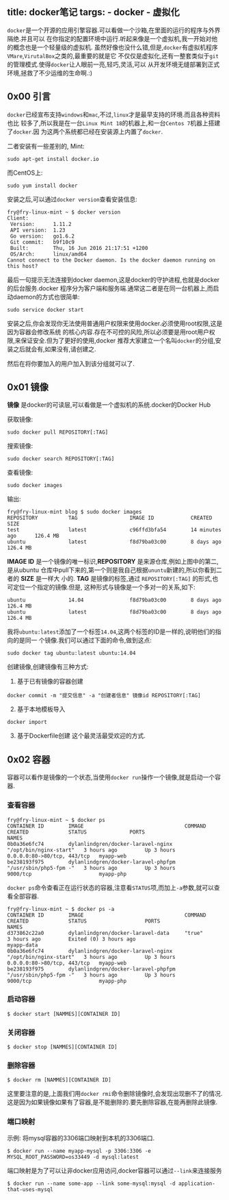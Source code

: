 title: docker笔记
targs:
    - docker
    - 虚拟化
---

`docker`是一个开源的应用引擎容器.可以看做一个沙箱,在里面的运行的程序与外界隔绝.并且可以
在你指定的配置环境中运行.听起来像是一个虚拟机,我一开始对他的概念也是一个轻量级的虚拟机.
虽然好像也没什么错,但是,`docker`有虚拟机程序`VMare`,`VirutalBox`之类的,最重要的就是它
不仅仅是虚拟化,还有一整套类似于`git`的管理模式.使得`docker`让人眼前一亮,轻巧,灵活,可以
从开发环境无缝部署到正式环境,拯救了不少运维的生命啊.:)

## 0x00 引言
`docker`已经宣布支持`windows`和`mac`,不过,`linux`才是最早支持的环境.而且各种资料也比
较多了,所以我是在一台`Linux Mint 18`的机器上,和一台`Centos 7`机器上搭建了`docker`.因
为这两个系统都已经在安装源上内置了`docker`.

二者安装有一些差别的, Mint:
```
sudo apt-get install docker.io
```
而CentOS上:
```
sudo yum install docker
```

安装之后,可以通过`docker version`查看安装信息:
```
fry@fry-linux-mint ~ $ docker version
Client:
 Version:      1.11.2
 API version:  1.23
 Go version:   go1.6.2
 Git commit:   b9f10c9
 Built:        Thu, 16 Jun 2016 21:17:51 +1200
 OS/Arch:      linux/amd64
Cannot connect to the Docker daemon. Is the docker daemon running on this host?
```

最后一句提示无法连接到docker daemon,这是docker的守护进程,也就是docker的后台服务.docker
程序分为客户端和服务端.通常这二者是在同一台机器上,而启动daemon的方式也很简单:
```
sudo service docker start
```

安装之后,你会发现你无法使用普通用户权限来使用docker.必须使用root权限,这是因为容器会修改系统
的核心内容.存在不可控的风险,所以必须要是用root用户权限,来保证安全.但为了更好的使用,docker
推荐大家建立一个名叫`docker`的分组,安装之后就会有,如果没有,请创建之.

然后在将你要加入的用户加入到该分组就可以了.

## 0x01 镜像

**镜像** 是docker的可读层,可以看做是一个虚拟机的系统.docker的Docker Hub

获取镜像:
```
sudo docker pull REPOSITORY[:TAG]
```

搜索镜像:
```
sudo docker search REPOSITORY[:TAG]
```

查看镜像:
```
sudo docker images
```
输出:
```
fry@fry-linux-mint blog $ sudo docker images
REPOSITORY          TAG                 IMAGE ID            CREATED             SIZE
test                latest              c96ffd3bfa54        14 minutes ago      126.4 MB
ubuntu              latest              f8d79ba03c00        8 days ago          126.4 MB
```
**IMAGE ID** 是一个镜像的唯一标识,**REPOSITORY** 是来源仓库,例如上图中的第二,是从ubuntu
仓库中pull下来的,第一个则是我自己根据`ununtu`新建的,所以你看到二者的 **SIZE** 是一样大
小的. **TAG** 是镜像的标签,通过 `REPOSITORY[:TAG]` 的形式,也可定位一个指定的镜像.但是,
这种形式与镜像是一个多对一的关系,如下:
```
ubuntu              14.04               f8d79ba03c00        8 days ago          126.4 MB
ubuntu              latest              f8d79ba03c00        8 days ago          126.4 MB
```
我将`ubuntu:latest`添加了一个标签`14.04`,这两个标签的ID是一样的,说明他们的指向的是同一
个镜像.我们可以通过下面的命令,做到这点:
```
sudo docker tag ubuntu:latest ubuntu:14.04
```

创建镜像,创建镜像有三种方式:
1. 基于已有镜像的容器创建
```
docker commit -m "提交信息" -a "创建者信息" 镜像id REPOSITORY[:TAG]
```
2. 基于本地模板导入
```
docker import
```
3. 基于Dockerfile创建
这个最灵活最受欢迎的方式.

## 0x02 容器
容器可以看作是镜像的一个状态,当使用`docker run`操作一个镜像,就是启动一个容器.

### 查看容器
```
fry@fry-linux-mint ~ $ docker ps
CONTAINER ID        IMAGE                                 COMMAND                  CREATED             STATUS              PORTS                         NAMES
0b0a36e6fc74        dylanlindgren/docker-laravel-nginx    "/opt/bin/nginx-start"   3 hours ago         Up 3 hours          0.0.0.0:80->80/tcp, 443/tcp   myapp-web
be238193f975        dylanlindgren/docker-laravel-phpfpm   "/usr/sbin/php5-fpm -"   3 hours ago         Up 3 hours          9000/tcp                      myapp-php
```

`docker ps`命令查看正在运行状态的容器,注意看`STATUS`项,而加上`-a`参数,就可以查看全部容器.

```
fry@fry-linux-mint ~ $ docker ps -a
CONTAINER ID        IMAGE                                 COMMAND                  CREATED             STATUS                   PORTS                         NAMES
d373862c22a0        dylanlindgren/docker-laravel-data     "true"                   3 hours ago         Exited (0) 3 hours ago                                 myapp-data
0b0a36e6fc74        dylanlindgren/docker-laravel-nginx    "/opt/bin/nginx-start"   3 hours ago         Up 3 hours               0.0.0.0:80->80/tcp, 443/tcp   myapp-web
be238193f975        dylanlindgren/docker-laravel-phpfpm   "/usr/sbin/php5-fpm -"   3 hours ago         Up 3 hours               9000/tcp                      myapp-php
```

### 启动容器
```
$ docker start [NAMMES][CONTAINER ID]
```

### 关闭容器
```
$ docker stop [NAMMES][CONTAINER ID]
```

### 删除容器
```
$ docker rm [NAMMES][CONTAINER ID]
```

这里要注意的是,上面我们用`docker rmi`命令删除镜像时,会发现出现删不了的情况.这是因为如果镜像如果有了容器,是不能删除的.要先删除容器,在能再删除此镜像.

### 端口映射
示例:
将mysql容器的3306端口映射到本机的3306端口.
```
$ docker run --name myapp-mysql -p 3306:3306 -e MYSQL_ROOT_PASSWORD=os33449 -d mysql:latest
```
端口映射是为了可以让非docker应用访问,docker容器可以通过`--link`来连接服务
```
$ docker run --name some-app --link some-mysql:mysql -d application-that-uses-mysql
```
